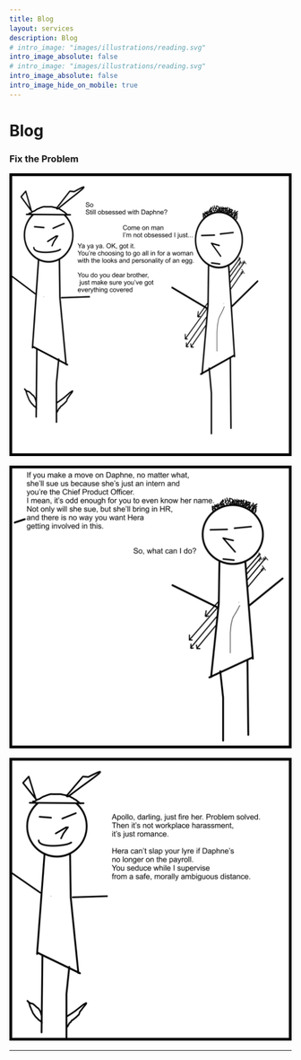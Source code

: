 ```yaml
---
title: Blog
layout: services
description: Blog
# intro_image: "images/illustrations/reading.svg"
intro_image_absolute: false
# intro_image: "images/illustrations/reading.svg"
intro_image_absolute: false
intro_image_hide_on_mobile: true
---
```


# Blog

### Fix the Problem
<span class = 'blog'>


<img class = 'comic' src='/assets/cartoon/008/008-01.jpg'> <br />

<img class = 'comic' src='/assets/cartoon/008/008-02.jpg'> <br />

<img class = 'comic' src='/assets/cartoon/008/008-03.jpg'>  


<hr>


